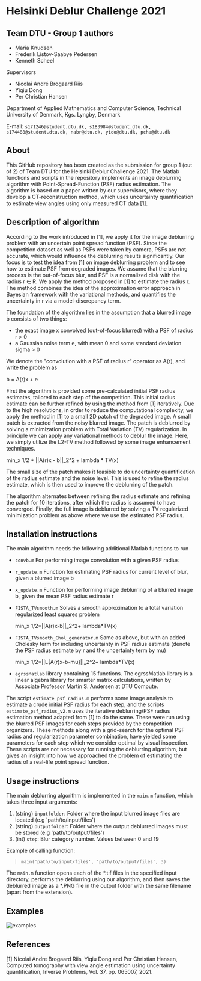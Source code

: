 # Helsinki Deblur Challenge 2021 
## Team DTU - Group 1 authors
- Maria Knudsen
- Frederik Listov-Saabye Pedersen
- Kenneth Scheel

Supervisors

- Nicolai André Brogaard Riis
- Yiqiu Dong
- Per Christian Hansen

Department of Applied Mathematics and Computer Science, Technical University of Denmark, Kgs. Lyngby, Denmark

E-mail: `s171246@student.dtu.dk, s183984@student.dtu.dk, s174488@student.dtu.dk, nabr@dtu.dk, yido@dtu.dk, pcha@dtu.dk`

## About

This GitHub repository has been created as the submission for group 1 (out of 2) of Team DTU for the Helsinki Deblur Challenge 2021.
The Matlab functions and scripts in the repository implements an image deblurring algorithm with Point-Spread-Function (PSF) radius estimation.
The algorithm is based on a paper written by our supervisors, where they develop a CT-reconstruction method, which uses uncertainty quantification to estimate view angles using only measured CT data [1].

## Description of algorithm

According to the work introduced in [1], we apply it for the image deblurring problem with an uncertain point spread function (PSF). Since the competition dataset as well as PSFs were taken by camera, PSFs are not accurate, which would influence the deblurring results significantly. Our focus is to test the idea from [1] on image deblurring problem and to see how to estimate PSF from degraded images. We assume that the blurring process is the out-of-focus blur, and PSF is a normalized disk with the radius r ∈ R. We apply the method proposed in [1] to estimate the radius r. The method combines the idea of the approximation error approach in Bayesian framework with the variational methods, and quantifies the uncertainty in r via a model-discrepancy term.

The foundation of the algorithm lies in the assumption that a blurred image b consists of two things:
- the exact image x convolved (out-of-focus blurred) with a PSF of radius r > 0
- a Gaussian noise term e, with mean 0 and some standard deviation sigma > 0

We denote the "convolution with a PSF of radius r" operator as A(r), and write the problem as

b = A(r)x + e 


First the algorithm is provided some pre-calculated initial PSF radius estimates, tailored to each step of the competition. This initial radius estimate can be further refined by using the method from [1] iteratively. Due to the high resolutions, in order to reduce the computational complexity, we apply the method in [1] to a small 2D patch of the degraded image. A small patch is extracted from the noisy blurred image. The patch is deblurred by solving a minimization problem with Total Variation (TV) regularization. In principle we can apply any variational methods to deblur the image. Here, we simply utilize the L2-TV method followed by some image enhancement techniques.

   min_x 1/2 * ||A(r)x - b||_2^2 + lambda * TV(x)

The small size of the patch makes it feasible to do uncertainty quantification of the radius estimate and the noise level. This is used to refine the radius estimate, which is then used to improve the deblurring of the patch. 

The algorithm alternates between refining the radius estimate and refining the patch for 10 iterations, after which the radius is assumed to have converged.
Finally, the full image is deblurred by solving a TV regularized minimization problem as above where we use the estimated PSF radius.


## Installation instructions
The main algorithm needs the following additional Matlab functions to run
- `convb.m`  For performing image convolution with a given PSF radius

- `r_update.m`
Function for estimating PSF radius for current level of blur, given a blurred image b

- `x_update.m`
Function for performing image deblurring of a blurred image b, given the mean PSF radius estimate r

- `FISTA_TVsmooth.m`
Solves a smooth approximation to a total variation regularized least squares problem  

   min_x  1/2*||A(r)x-b||_2^2+ lambda*TV(x)

- `FISTA_TVsmooth_Chol_generator.m`
Same as above, but with an added Cholesky term for including uncertainty in PSF radius estimate (denote the PSF radius estimate by r and the uncertainty term by mu)

   min_x  1/2*||L{A(r)x-b-mu}||_2^2+ lambda*TV(x)

- `egrssMatlab` library containing 15 functions.
The egrssMatlab library is a linear algebra library for smarter matrix calculations, written by Associate Professor Martin S. Andersen at DTU Compute. 


The script `estimate_psf_radius.m` performs some image analysis to estimate a crude initial PSF radius for each step, and the scripts `estimate_psf_radius_v2.m` uses the iterative deblurring/PSF radius estimation method adapted from [1] to do the same. These were run using the blurred PSF images for each steps provided by the competition organizers. These methods along with a grid-search for the optimal PSF radius and regularization parameter combination, have yielded some parameters for each step which we consider optimal by visual inspection. These scripts are not necessary for running the deblurring algorithm, but gives an insight into how we approached the problem of estimating the radius of a real-life point spread function. 

## Usage instructions
The main deblurring algorithm is implemented in the `main.m` function, which takes three input arguments:

1. (string) `inputfolder`: Folder where the input blurred image files are located (e.g 'path/to/input/files')
2. (string) `outputfolder`: Folder where the output deblurred images must be stored (e.g 'path/to/output/files')
3. (int) `step`: Blur category number. Values between 0 and 19

Example of calling function: 
> `main('path/to/input/files', 'path/to/output/files', 3)`

The `main.m` function opens each of the *.tif files in the specified input directory, performs the deblurring using our algorithm, and then saves the deblurred image as a *.PNG file in the output folder with the same filename (apart from the extension). 

## Examples

![examples](assets/steps_examples.png)


## References
[1] Nicolai Andre Brogaard Riis, Yiqiu Dong and Per Christian Hansen, Computed tomography with view angle estimation using uncertainty quantification, Inverse Problems, Vol. 37, pp. 065007, 2021.

